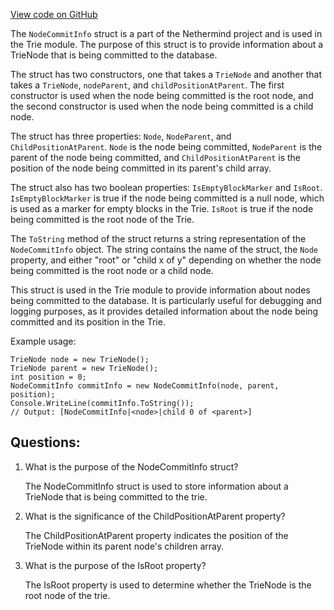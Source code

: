 [View code on GitHub](https://github.com/NethermindEth/nethermind/src/Nethermind/Nethermind.Trie/NodeCommitInfo.cs)

The `NodeCommitInfo` struct is a part of the Nethermind project and is used in the Trie module. The purpose of this struct is to provide information about a TrieNode that is being committed to the database. 

The struct has two constructors, one that takes a `TrieNode` and another that takes a `TrieNode`, `nodeParent`, and `childPositionAtParent`. The first constructor is used when the node being committed is the root node, and the second constructor is used when the node being committed is a child node. 

The struct has three properties: `Node`, `NodeParent`, and `ChildPositionAtParent`. `Node` is the node being committed, `NodeParent` is the parent of the node being committed, and `ChildPositionAtParent` is the position of the node being committed in its parent's child array. 

The struct also has two boolean properties: `IsEmptyBlockMarker` and `IsRoot`. `IsEmptyBlockMarker` is true if the node being committed is a null node, which is used as a marker for empty blocks in the Trie. `IsRoot` is true if the node being committed is the root node of the Trie. 

The `ToString` method of the struct returns a string representation of the `NodeCommitInfo` object. The string contains the name of the struct, the `Node` property, and either "root" or "child x of y" depending on whether the node being committed is the root node or a child node. 

This struct is used in the Trie module to provide information about nodes being committed to the database. It is particularly useful for debugging and logging purposes, as it provides detailed information about the node being committed and its position in the Trie. 

Example usage:

```
TrieNode node = new TrieNode();
TrieNode parent = new TrieNode();
int position = 0;
NodeCommitInfo commitInfo = new NodeCommitInfo(node, parent, position);
Console.WriteLine(commitInfo.ToString());
// Output: [NodeCommitInfo|<node>|child 0 of <parent>]
```
## Questions: 
 1. What is the purpose of the NodeCommitInfo struct?
    
    The NodeCommitInfo struct is used to store information about a TrieNode that is being committed to the trie.

2. What is the significance of the ChildPositionAtParent property?
    
    The ChildPositionAtParent property indicates the position of the TrieNode within its parent node's children array.

3. What is the purpose of the IsRoot property?
    
    The IsRoot property is used to determine whether the TrieNode is the root node of the trie.